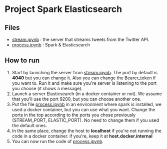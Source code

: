 # Project Spark Elasticsearch

## Files
* [stream.ipynb](./stream.ipynb) : the server that streams tweets from the Twitter API.
* [process.ipynb](./process.ipynb) : Spark & Elasticsearch

## How to run
1) Start by launching the server from [stream.ipynb](./stream.ipynb). The port by default is <b>4040</b> but you can change it. Also you can change the Bearer_token if you want to. Run it and make sure you're server is listening to the port you choose (it shows a message).
2) Launch a server Elasticsearch (in a docker container or not). We assume that you'll use the port 9200, but you can choose another one.
3) Put the file [process.ipynb](./process.ipynb) in an environment where spark is installed, we used a docker container, but you can use what you want. Change the ports in the top according to the ports you chose previously (STREAM_PORT, ELASTIC_PORT). No need to change them if you used the default ones.
4) In the same place, change the host to <b>localhost</b> if you're not running the code in a docker container. if you're, keep it at <b>host.docker.internal</b>
5) You can now run the code of [process.ipynb](./process.ipynb).

